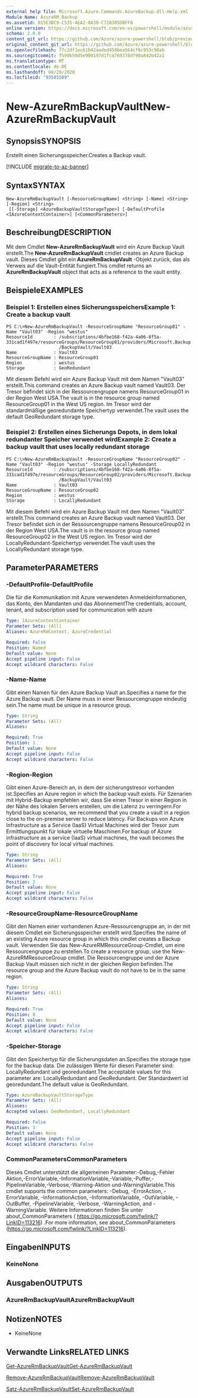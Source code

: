 ```yaml
---
external help file: Microsoft.Azure.Commands.AzureBackup.dll-Help.xml
Module Name: AzureRM.Backup
ms.assetid: 015E3BC9-C535-4EA2-8A30-C728385DBFF8
online version: https://docs.microsoft.com/en-us/powershell/module/azurerm.backup/new-azurermbackupvault
schema: 2.0.0
content_git_url: https://github.com/Azure/azure-powershell/blob/preview/src/ResourceManager/AzureBackup/Commands.AzureBackup/help/New-AzureRmBackupVault.md
original_content_git_url: https://github.com/Azure/azure-powershell/blob/preview/src/ResourceManager/AzureBackup/Commands.AzureBackup/help/New-AzureRmBackupVault.md
ms.openlocfilehash: 77c2df1ec61b42aaded458bea564cf6c953c90ab
ms.sourcegitcommit: f599b50d5e980197d1fca769378df90a842b42a1
ms.translationtype: MT
ms.contentlocale: de-DE
ms.lasthandoff: 08/20/2020
ms.locfileid: "93501509"
---
```

# <span data-ttu-id="1903f-101">New-AzureRmBackupVault</span><span class="sxs-lookup"><span data-stu-id="1903f-101">New-AzureRmBackupVault</span></span>

## <span data-ttu-id="1903f-102">Synopsis</span><span class="sxs-lookup"><span data-stu-id="1903f-102">SYNOPSIS</span></span>
<span data-ttu-id="1903f-103">Erstellt einen Sicherungsspeicher.</span><span class="sxs-lookup"><span data-stu-id="1903f-103">Creates a Backup vault.</span></span>

[!INCLUDE [migrate-to-az-banner](../../includes/migrate-to-az-banner.md)]

## <span data-ttu-id="1903f-104">Syntax</span><span class="sxs-lookup"><span data-stu-id="1903f-104">SYNTAX</span></span>

```
New-AzureRmBackupVault [-ResourceGroupName] <String> [-Name] <String> [-Region] <String>
 [[-Storage] <AzureBackupVaultStorageType>] [-DefaultProfile <IAzureContextContainer>] [<CommonParameters>]
```

## <span data-ttu-id="1903f-105">Beschreibung</span><span class="sxs-lookup"><span data-stu-id="1903f-105">DESCRIPTION</span></span>
<span data-ttu-id="1903f-106">Mit dem Cmdlet **New-AzureRmBackupVault** wird ein Azure Backup Vault erstellt.</span><span class="sxs-lookup"><span data-stu-id="1903f-106">The **New-AzureRmBackupVault** cmdlet creates an Azure Backup vault.</span></span>
<span data-ttu-id="1903f-107">Dieses Cmdlet gibt ein **AzureRmBackupVault** -Objekt zurück, das als Verweis auf die Vault-Entität fungiert.</span><span class="sxs-lookup"><span data-stu-id="1903f-107">This cmdlet returns an **AzureRmBackupVault** object that acts as a reference to the vault entity.</span></span>

## <span data-ttu-id="1903f-108">Beispiele</span><span class="sxs-lookup"><span data-stu-id="1903f-108">EXAMPLES</span></span>

### <span data-ttu-id="1903f-109">Beispiel 1: Erstellen eines Sicherungsspeichers</span><span class="sxs-lookup"><span data-stu-id="1903f-109">Example 1: Create a backup vault</span></span>
```
PS C:\>New-AzureRmBackupVault -ResourceGroupName "ResourceGroup01" -Name "Vault03" -Region "westus"
ResourceId        : /subscriptions/4bfbe168-f42a-4a06-8f5a-331cad1f497e/resourceGroups/ResourceGroup01/providers/Microsoft.Backup
                    /BackupVault/Vault03
Name              : Vault03
ResourceGroupName : ResourceGroup01
Region            : westus
Storage           : GeoRedundant
```

<span data-ttu-id="1903f-110">Mit diesem Befehl wird ein Azure Backup Vault mit dem Namen "Vault03" erstellt.</span><span class="sxs-lookup"><span data-stu-id="1903f-110">This command creates an Azure Backup vault named Vault03.</span></span>
<span data-ttu-id="1903f-111">Der Tresor befindet sich in der Ressourcengruppe namens ResourceGroup01 in der Region West USA.</span><span class="sxs-lookup"><span data-stu-id="1903f-111">The vault is in the resource group named ResourceGroup01 in the West US region.</span></span>
<span data-ttu-id="1903f-112">Im Tresor wird der standardmäßige georedundante Speichertyp verwendet.</span><span class="sxs-lookup"><span data-stu-id="1903f-112">The vault uses the default GeoRedundant storage type.</span></span>

### <span data-ttu-id="1903f-113">Beispiel 2: Erstellen eines Sicherungs Depots, in dem lokal redundanter Speicher verwendet wird</span><span class="sxs-lookup"><span data-stu-id="1903f-113">Example 2: Create a backup vault that uses locally redundant storage</span></span>
```
PS C:\>New-AzureRmBackupVault -ResourceGroupName "ResourceGroup02" -Name "Vault03" -Region "westus" -Storage LocallyRedundant
ResourceId        : /subscriptions/4bfbe168-f42a-4a06-8f5a-331cad1f497e/resourceGroups/ResourceGroup02/providers/Microsoft.Backup
                    /BackupVault/Vault03
Name              : Vault03
ResourceGroupName : ResourceGroup02
Region            : westus
Storage           : LocallyRedundant
```

<span data-ttu-id="1903f-114">Mit diesem Befehl wird ein Azure Backup Vault mit dem Namen "Vault03" erstellt.</span><span class="sxs-lookup"><span data-stu-id="1903f-114">This command creates an Azure Backup vault named Vault03.</span></span>
<span data-ttu-id="1903f-115">Der Tresor befindet sich in der Ressourcengruppe namens ResourceGroup02 in der Region West USA.</span><span class="sxs-lookup"><span data-stu-id="1903f-115">The vault is in the resource group named ResourceGroup02 in the West US region.</span></span>
<span data-ttu-id="1903f-116">Im Tresor wird der LocallyRedundant-Speichertyp verwendet.</span><span class="sxs-lookup"><span data-stu-id="1903f-116">The vault uses the LocallyRedundant storage type.</span></span>

## <span data-ttu-id="1903f-117">Parameter</span><span class="sxs-lookup"><span data-stu-id="1903f-117">PARAMETERS</span></span>

### <span data-ttu-id="1903f-118">-DefaultProfile</span><span class="sxs-lookup"><span data-stu-id="1903f-118">-DefaultProfile</span></span>
<span data-ttu-id="1903f-119">Die für die Kommunikation mit Azure verwendeten Anmeldeinformationen, das Konto, den Mandanten und das Abonnement</span><span class="sxs-lookup"><span data-stu-id="1903f-119">The credentials, account, tenant, and subscription used for communication with azure</span></span>

```yaml
Type: IAzureContextContainer
Parameter Sets: (All)
Aliases: AzureRmContext, AzureCredential

Required: False
Position: Named
Default value: None
Accept pipeline input: False
Accept wildcard characters: False
```

### <span data-ttu-id="1903f-120">-Name</span><span class="sxs-lookup"><span data-stu-id="1903f-120">-Name</span></span>
<span data-ttu-id="1903f-121">Gibt einen Namen für den Azure Backup Vault an.</span><span class="sxs-lookup"><span data-stu-id="1903f-121">Specifies a name for the Azure Backup vault.</span></span>
<span data-ttu-id="1903f-122">Der Name muss in einer Ressourcengruppe eindeutig sein.</span><span class="sxs-lookup"><span data-stu-id="1903f-122">The name must be unique in a resource group.</span></span>

```yaml
Type: String
Parameter Sets: (All)
Aliases: 

Required: True
Position: 1
Default value: None
Accept pipeline input: False
Accept wildcard characters: False
```

### <span data-ttu-id="1903f-123">-Region</span><span class="sxs-lookup"><span data-stu-id="1903f-123">-Region</span></span>
<span data-ttu-id="1903f-124">Gibt einen Azure-Bereich an, in dem der sicherungstresor vorhanden ist.</span><span class="sxs-lookup"><span data-stu-id="1903f-124">Specifies an Azure region in which the backup vault exists.</span></span>
<span data-ttu-id="1903f-125">Für Szenarien mit Hybrid-Backup empfehlen wir, dass Sie einen Tresor in einer Region in der Nähe des lokalen Servers erstellen, um die Latenz zu verringern.</span><span class="sxs-lookup"><span data-stu-id="1903f-125">For hybrid backup scenarios, we recommend that you create a vault in a region close to the on-premise server to reduce latency.</span></span>
<span data-ttu-id="1903f-126">Für Backups von Azure Infrastructure as a Service (IaaS) Virtual Machines wird der Tresor zum Ermittlungspunkt für lokale virtuelle Maschinen.</span><span class="sxs-lookup"><span data-stu-id="1903f-126">For backup of Azure infrastructure as a service (IaaS) virtual machines, the vault becomes the point of discovery for local virtual machines.</span></span>

```yaml
Type: String
Parameter Sets: (All)
Aliases: 

Required: True
Position: 2
Default value: None
Accept pipeline input: False
Accept wildcard characters: False
```

### <span data-ttu-id="1903f-127">-ResourceGroupName</span><span class="sxs-lookup"><span data-stu-id="1903f-127">-ResourceGroupName</span></span>
<span data-ttu-id="1903f-128">Gibt den Namen einer vorhandenen Azure-Ressourcengruppe an, in der mit diesem Cmdlet ein Sicherungsspeicher erstellt wird.</span><span class="sxs-lookup"><span data-stu-id="1903f-128">Specifies the name of an existing Azure resource group in which this cmdlet creates a Backup vault.</span></span>
<span data-ttu-id="1903f-129">Verwenden Sie das New-AzureRMResourceGroup-Cmdlet, um eine Ressourcengruppe zu erstellen.</span><span class="sxs-lookup"><span data-stu-id="1903f-129">To create a resource group, use the New-AzureRMResourceGroup cmdlet.</span></span>
<span data-ttu-id="1903f-130">Die Ressourcengruppe und der Azure Backup Vault müssen sich nicht in der gleichen Region befinden.</span><span class="sxs-lookup"><span data-stu-id="1903f-130">The resource group and the Azure Backup vault do not have to be in the same region.</span></span>

```yaml
Type: String
Parameter Sets: (All)
Aliases: 

Required: True
Position: 0
Default value: None
Accept pipeline input: False
Accept wildcard characters: False
```

### <span data-ttu-id="1903f-131">-Speicher</span><span class="sxs-lookup"><span data-stu-id="1903f-131">-Storage</span></span>
<span data-ttu-id="1903f-132">Gibt den Speichertyp für die Sicherungsdaten an.</span><span class="sxs-lookup"><span data-stu-id="1903f-132">Specifies the storage type for the backup data.</span></span>
<span data-ttu-id="1903f-133">Die zulässigen Werte für diesen Parameter sind: LocallyRedundant und georedundant.</span><span class="sxs-lookup"><span data-stu-id="1903f-133">The acceptable values for this parameter are: LocallyRedundant and GeoRedundant.</span></span>
<span data-ttu-id="1903f-134">Der Standardwert ist georedundant.</span><span class="sxs-lookup"><span data-stu-id="1903f-134">The default value is GeoRedundant.</span></span>

```yaml
Type: AzureBackupVaultStorageType
Parameter Sets: (All)
Aliases: 
Accepted values: GeoRedundant, LocallyRedundant

Required: False
Position: 3
Default value: None
Accept pipeline input: False
Accept wildcard characters: False
```

### <span data-ttu-id="1903f-135">CommonParameters</span><span class="sxs-lookup"><span data-stu-id="1903f-135">CommonParameters</span></span>
<span data-ttu-id="1903f-136">Dieses Cmdlet unterstützt die allgemeinen Parameter:-Debug,-Fehler Aktion,-ErrorVariable,-InformationVariable,-Variable,-Puffer,-PipelineVariable,-Verbose,-Warning-Aktion und-WarningVariable.</span><span class="sxs-lookup"><span data-stu-id="1903f-136">This cmdlet supports the common parameters: -Debug, -ErrorAction, -ErrorVariable, -InformationAction, -InformationVariable, -OutVariable, -OutBuffer, -PipelineVariable, -Verbose, -WarningAction, and -WarningVariable.</span></span> <span data-ttu-id="1903f-137">Weitere Informationen finden Sie unter about_CommonParameters ( https://go.microsoft.com/fwlink/?LinkID=113216) .</span><span class="sxs-lookup"><span data-stu-id="1903f-137">For more information, see about_CommonParameters (https://go.microsoft.com/fwlink/?LinkID=113216).</span></span>

## <span data-ttu-id="1903f-138">Eingaben</span><span class="sxs-lookup"><span data-stu-id="1903f-138">INPUTS</span></span>

### <span data-ttu-id="1903f-139">Keine</span><span class="sxs-lookup"><span data-stu-id="1903f-139">None</span></span>

## <span data-ttu-id="1903f-140">Ausgaben</span><span class="sxs-lookup"><span data-stu-id="1903f-140">OUTPUTS</span></span>

### <span data-ttu-id="1903f-141">AzureRmBackupVault</span><span class="sxs-lookup"><span data-stu-id="1903f-141">AzureRmBackupVault</span></span>

## <span data-ttu-id="1903f-142">Notizen</span><span class="sxs-lookup"><span data-stu-id="1903f-142">NOTES</span></span>
* <span data-ttu-id="1903f-143">Keine</span><span class="sxs-lookup"><span data-stu-id="1903f-143">None</span></span>

## <span data-ttu-id="1903f-144">Verwandte Links</span><span class="sxs-lookup"><span data-stu-id="1903f-144">RELATED LINKS</span></span>

[<span data-ttu-id="1903f-145">Get-AzureRmBackupVault</span><span class="sxs-lookup"><span data-stu-id="1903f-145">Get-AzureRmBackupVault</span></span>](./Get-AzureRmBackupVault.md)

[<span data-ttu-id="1903f-146">Remove-AzureRmBackupVault</span><span class="sxs-lookup"><span data-stu-id="1903f-146">Remove-AzureRmBackupVault</span></span>](./Remove-AzureRmBackupVault.md)

[<span data-ttu-id="1903f-147">Satz-AzureRmBackupVault</span><span class="sxs-lookup"><span data-stu-id="1903f-147">Set-AzureRmBackupVault</span></span>](./Set-AzureRmBackupVault.md)


